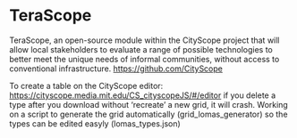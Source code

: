 # TeraScope
TeraScope, an open-source module within the CityScope project that will allow local stakeholders to evaluate a range of possible technologies to better meet the unique needs of informal communities, without access to conventional infrastructure. 
https://github.com/CityScope


To create a table on the CityScope editor: https://cityscope.media.mit.edu/CS_cityscopeJS/#/editor
if you delete a type after you download without ‘recreate’ a new grid, it will crash. 
Working on a script to generate the grid automatically (grid_lomas_generator) so the types can be edited easyly (lomas_types.json)
